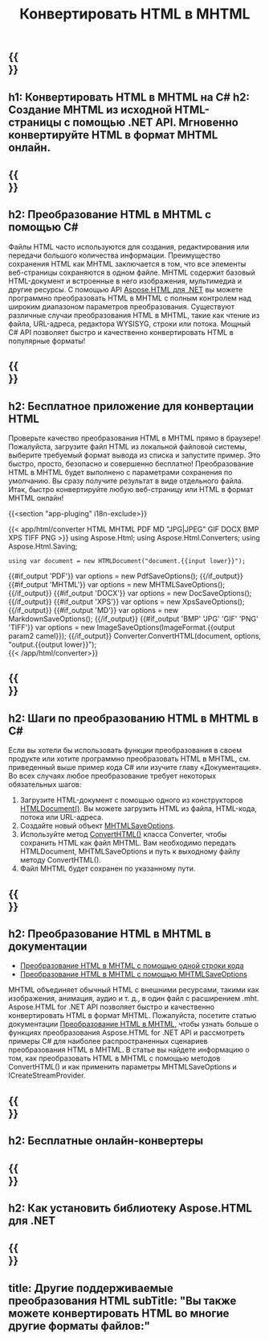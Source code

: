 ﻿---
translation: true
template: /templates/_template-conversion-child.md
title: Конвертировать HTML в MHTML
description: Преобразование HTML в MHTML на C#. Попробуйте онлайн-конвертер HTML в MHTML бесплатно!
url: /net/conversion/html-to-mhtml/
family: html
platformtag: net
feature: conversion
informat: HTML
outformat: MHTML
otherformats: DOCX PDF XPS GIF JPEG PNG TIFF BMP XHTML MD
---

{{<section banner>}}
---
h1: Конвертировать HTML в MHTML на C#
h2: Создание MHTML из исходной HTML-страницы с помощью .NET API. Мгновенно конвертируйте HTML в формат MHTML онлайн.
---

{{<section overview>}}
---
h2: Преобразование HTML в MHTML с помощью C#
---

Файлы HTML часто используются для создания, редактирования или передачи большого количества информации. Преимущество сохранения HTML как MHTML заключается в том, что все элементы веб-страницы сохраняются в одном файле. MHTML содержит базовый HTML-документ и встроенные в него изображения, мультимедиа и другие ресурсы. С помощью API [Aspose.HTML для .NET](https://products.aspose.com/html/net/) вы можете программно преобразовать HTML в MHTML с полным контролем над широким диапазоном параметров преобразования. Существуют различные случаи преобразования HTML в MHTML, такие как чтение из файла, URL-адреса, редактора WYSISYG, строки или потока. Мощный C# API позволяет быстро и качественно конвертировать HTML в популярные форматы!

{{<section demos>}}
---
h2: Бесплатное приложение для конвертации HTML
---

Проверьте качество преобразования HTML в MHTML прямо в браузере! Пожалуйста, загрузите файл HTML из локальной файловой системы, выберите требуемый формат вывода из списка и запустите пример. Это быстро, просто, безопасно и совершенно бесплатно! Преобразование HTML в MHTML будет выполнено с параметрами сохранения по умолчанию. Вы сразу получите результат в виде отдельного файла. Итак, быстро конвертируйте любую веб-страницу или HTML в формат MHTML онлайн!

{{<section "app-pluging" i18n-exclude>}}

{{< app/html/converter HTML MHTML PDF MD "JPG|JPEG" GIF DOCX BMP XPS TIFF PNG >}}
using Aspose.Html;
using Aspose.Html.Converters;
using Aspose.Html.Saving;

    using var document = new HTMLDocument("document.{{input lower}}");
{{#if_output 'PDF'}}
    var options = new PdfSaveOptions();
{{/if_output}}
{{#if_output 'MHTML'}}
    var options = new MHTMLSaveOptions();
{{/if_output}}
{{#if_output 'DOCX'}}
    var options = new DocSaveOptions();
{{/if_output}}
{{#if_output 'XPS'}}
    var options = new XpsSaveOptions();
{{/if_output}}
{{#if_output 'MD'}}
    var options = new MarkdownSaveOptions();
{{/if_output}}
{{#if_output 'BMP' 'JPG' 'GIF' 'PNG' 'TIFF'}}
    var options = new ImageSaveOptions(ImageFormat.{{output param2 camel}});
{{/if_output}}
    Converter.ConvertHTML(document, options, "output.{{output lower}}");   
{{< /app/html/converter>}} 


{{<section steps>}}
---
h2: Шаги по преобразованию HTML в MHTML в C#
---

Если вы хотели бы использовать функции преобразования в своем продукте или хотите программно преобразовать HTML в MHTML, см. приведенный выше пример кода C# или изучите главу «Документация». Во всех случаях любое преобразование требует некоторых обязательных шагов:

1. Загрузите HTML-документ с помощью одного из конструкторов [HTMLDocument()](https://apireference.aspose.com/html/net/aspose.html/htmldocument). Вы можете загрузить HTML из файла, HTML-кода, потока или URL-адреса.
1. Создайте новый объект [MHTMLSaveOptions](https://apireference.aspose.com/html/net/aspose.html.saving/mhtmlsaveoptions).
1. Используйте метод [ConvertHTML()](https://apireference.aspose.com/html/net/aspose.html.converters/converter/converthtml/) класса Converter, чтобы сохранить HTML как файл MHTML. Вам необходимо передать HTMLDocument, MHTMLSaveOptions и путь к выходному файлу методу ConvertHTML().
1. Файл MHTML будет сохранен по указанному пути.




{{<section documentation>}}
---
h2: Преобразование HTML в MHTML в документации
---

  - <a href="https://docs.aspose.com/html/net/converting-between-formats/html-to-mhtml/#html-to-mhtml-by-a-single-line-of-code " target="_blank">Преобразование HTML в MHTML с помощью одной строки кода</a>
  - <a href="https://docs.aspose.com/html/net/converting-between-formats/html-to-mhtml/#convert-html-to-mhtml-in-c-using-mhtmlsaveoptions" target="_blank">Преобразование HTML в MHTML с помощью MHTMLSaveOptions</a>

MHTML объединяет обычный HTML с внешними ресурсами, такими как изображения, анимация, аудио и т. д., в один файл с расширением .mht. Aspose.HTML for .NET API позволяет быстро и качественно конвертировать HTML в формат MHTML. Пожалуйста, посетите статью документации [Преобразование HTML в MHTML,](https://docs.aspose.com/html/net/converting-between-formats/html-to-mhtml/) чтобы узнать больше о функциях преобразования Aspose.HTML for .NET API и рассмотреть примеры C# для наиболее распространенных сценариев преобразования HTML в MHTML. В статье вы найдете информацию о том, как преобразовать HTML в MHTML с помощью методов ConvertHTML() и как применить параметры MHTMLSaveOptions и ICreateStreamProvider.

{{<section online-converters>}}
---
h2: Бесплатные онлайн-конвертеры
---

{{<section get-started>}}
---
h2: Как установить библиотеку Aspose.HTML для .NET
---

{{<section other-conversions>}}
---
title: Другие поддерживаемые преобразования HTML
subTitle: "Вы также можете конвертировать HTML во многие другие форматы файлов:"
---